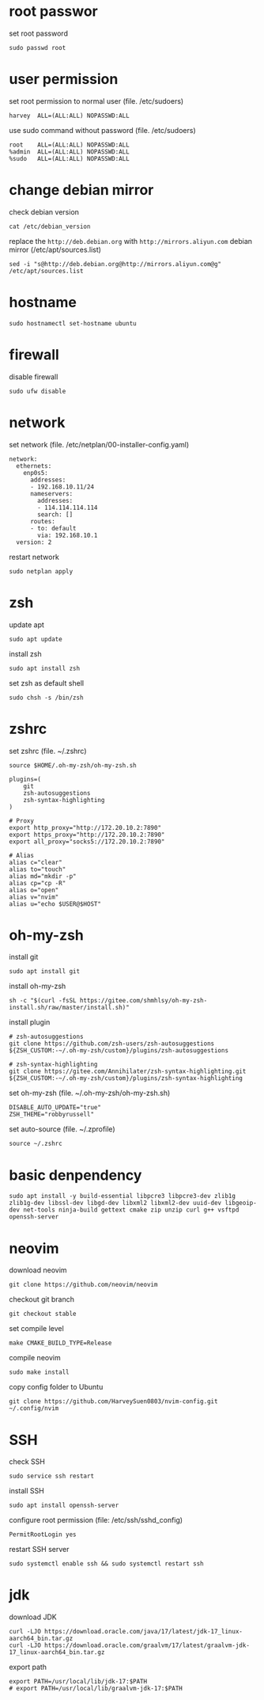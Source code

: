 # root passwor

set root password

```shell
sudo passwd root
```

# user permission

set root permission to normal user (file. /etc/sudoers)

```shell
harvey  ALL=(ALL:ALL) NOPASSWD:ALL
```

use sudo command without password (file. /etc/sudoers)

```shell
root    ALL=(ALL:ALL) NOPASSWD:ALL
%admin  ALL=(ALL:ALL) NOPASSWD:ALL
%sudo   ALL=(ALL:ALL) NOPASSWD:ALL
```

# change debian mirror

check debian version

```shell
cat /etc/debian_version
```

replace the `http://deb.debian.org` with `http://mirrors.aliyun.com` debian mirror (/etc/apt/sources.list)

```shell
sed -i "s@http://deb.debian.org@http://mirrors.aliyun.com@g" /etc/apt/sources.list
```

# hostname

```shell
sudo hostnamectl set-hostname ubuntu
```

# firewall

disable firewall

```shell
sudo ufw disable
```

# network

set network (file. /etc/netplan/00-installer-config.yaml)

```shell
network:
  ethernets:
    enp0s5:
      addresses:
      - 192.168.10.11/24
      nameservers:
        addresses:
        - 114.114.114.114
        search: []
      routes:
      - to: default
        via: 192.168.10.1
  version: 2
```

restart network

```shell
sudo netplan apply
```

# zsh

update apt

```shell
sudo apt update
```

install zsh

```shell
sudo apt install zsh
```

set zsh as default shell

```shell
sudo chsh -s /bin/zsh
```

# zshrc

set zshrc (file. ~/.zshrc)

```shell
source $HOME/.oh-my-zsh/oh-my-zsh.sh

plugins=(
    git
    zsh-autosuggestions
    zsh-syntax-highlighting
)

# Proxy
export http_proxy="http://172.20.10.2:7890"
export https_proxy="http://172.20.10.2:7890"
export all_proxy="socks5://172.20.10.2:7890"

# Alias
alias c="clear"
alias to="touch"
alias md="mkdir -p"
alias cp="cp -R"
alias o="open"
alias v="nvim"
alias u="echo $USER@$HOST"
```

# oh-my-zsh

install git

```shell
sudo apt install git
```

install oh-my-zsh

```shell
sh -c "$(curl -fsSL https://gitee.com/shmhlsy/oh-my-zsh-install.sh/raw/master/install.sh)"
```

install plugin

```shell
# zsh-autosuggestions
git clone https://github.com/zsh-users/zsh-autosuggestions ${ZSH_CUSTOM:-~/.oh-my-zsh/custom}/plugins/zsh-autosuggestions

# zsh-syntax-highlighting
git clone https://gitee.com/Annihilater/zsh-syntax-highlighting.git ${ZSH_CUSTOM:-~/.oh-my-zsh/custom}/plugins/zsh-syntax-highlighting
```

set oh-my-zsh (file. ~/.oh-my-zsh/oh-my-zsh.sh)

```shell
DISABLE_AUTO_UPDATE="true"
ZSH_THEME="robbyrussell"
```

set auto-source (file. ~/.zprofile)

```shell
source ~/.zshrc
```

# basic denpendency

```shell
sudo apt install -y build-essential libpcre3 libpcre3-dev zlib1g zlib1g-dev libssl-dev libgd-dev libxml2 libxml2-dev uuid-dev libgeoip-dev net-tools ninja-build gettext cmake zip unzip curl g++ vsftpd openssh-server
```

# neovim

download neovim

```shell
git clone https://github.com/neovim/neovim
```

checkout git branch

```shell
git checkout stable
```

set compile level

```shell
make CMAKE_BUILD_TYPE=Release
```

compile neovim

```shell
sudo make install
```

copy config folder to Ubuntu

```shell
git clone https://github.com/HarveySuen0803/nvim-config.git ~/.config/nvim
```

# SSH

check SSH 

```shell
sudo service ssh restart
```

install SSH

```shell
sudo apt install openssh-server
```

configure root permission (file: /etc/ssh/sshd_config)

```shell
PermitRootLogin yes
```

restart SSH server

```shell
sudo systemctl enable ssh && sudo systemctl restart ssh
```

# jdk

download JDK

```shell
curl -LJO https://download.oracle.com/java/17/latest/jdk-17_linux-aarch64_bin.tar.gz
curl -LJO https://download.oracle.com/graalvm/17/latest/graalvm-jdk-17_linux-aarch64_bin.tar.gz
```

export path

```shell
export PATH=/usr/local/lib/jdk-17:$PATH
# export PATH=/usr/local/lib/graalvm-jdk-17:$PATH
```